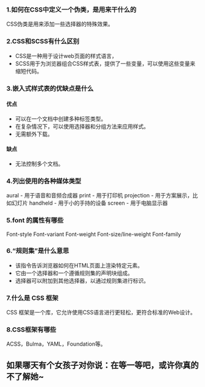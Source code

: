 ### 1.如何在CSS中定义一个伪类，是用来干什么的

CSS伪类是用来添加一些选择器的特殊效果。

### 2.CSS和SCSS有什么区别

- CSS是一种用于设计web页面的样式语言，
- SCSS用于为浏览器组合CSS样式表，提供了一些变量，可以使用这些变量来缩短代码。

### 3.嵌入式样式表的优缺点是什么

#### 优点

- 可以在一个文档中创建多种标签类型。
- 在复杂情况下，可以使用选择器和分组方法来应用样式。
- 无需额外下载。

#### 缺点

- 无法控制多个文档。

### 4.列出使用的各种媒体类型

aural - 用于语音和音频合成器
print - 用于打印机
projection - 用于方案展示，比如幻灯片
handheld - 用于小的手持的设备
screen - 用于电脑显示器

### 5.font 的属性有哪些

Font-style
Font-variant
Font-weight
Font-size/line-weight
Font-family

### 6.“规则集”是什么意思

- 该指令告诉浏览器如何在HTML页面上渲染特定元素。
-  它由一个选择器和一个遵循规则集的声明块组成。 
- 选择器可以附加到其他选择器，以通过规则集进行标识。

### 7.什么是 CSS 框架

CSS 框架是一个库，它允许使用CSS语言进行更轻松，更符合标准的Web设计。

### 8.CSS框架有哪些

ACSS，Bulma，YAML，Foundation等。



## 如果哪天有个女孩子对你说：在等一等吧，或许你真的不了解她~